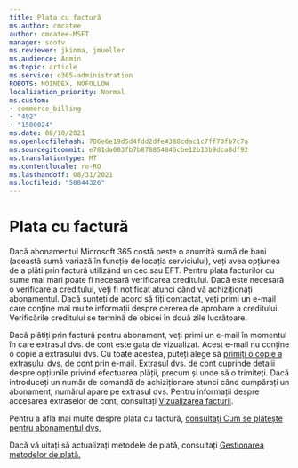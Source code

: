 ```yaml
---
title: Plata cu factură
ms.author: cmcatee
author: cmcatee-MSFT
manager: scotv
ms.reviewer: jkinma, jmueller
ms.audience: Admin
ms.topic: article
ms.service: o365-administration
ROBOTS: NOINDEX, NOFOLLOW
localization_priority: Normal
ms.custom:
- commerce_billing
- "492"
- "1500024"
ms.date: 08/10/2021
ms.openlocfilehash: 786e6e19d5d4fdd2dfe4388cdac1c7ff70fb7c7a
ms.sourcegitcommit: e781da003fb7b878854846cbe12b13b9dca8df92
ms.translationtype: MT
ms.contentlocale: ro-RO
ms.lasthandoff: 08/31/2021
ms.locfileid: "58844326"
---
```

# <a name="pay-by-invoice"></a>Plata cu factură

Dacă abonamentul Microsoft 365 costă peste o anumită sumă de bani (această sumă variază în funcție de locația serviciului), veți avea opțiunea de a plăti prin factură utilizând un cec sau EFT. Pentru plata facturilor cu sume mai mari poate fi necesară verificarea creditului. Dacă este necesară o verificare a creditului, veți fi notificat atunci când vă achiziționați abonamentul. Dacă sunteți de acord să fiți contactat, veți primi un e-mail care conține mai multe informații despre cererea de aprobare a creditului. Verificările creditului se termină de obicei în două zile lucrătoare.

Dacă plătiți prin factură pentru abonament, veți primi un e-mail în momentul în care extrasul dvs. de cont este gata de vizualizat. Acest e-mail nu conține o copie a extrasului dvs. Cu toate acestea, puteți alege să [primiți o copie a extrasului dvs. de cont prin e-mail](https://docs.microsoft.com/microsoft-365/commerce/billing-and-payments/view-your-bill-or-invoice.md#receive-a-copy-of-your-billing-statement-in-email). Extrasul dvs. de cont cuprinde detalii despre opțiunile privind efectuarea plății, precum și unde să o trimiteți. Dacă introduceți un număr de comandă de achiziționare atunci când cumpărați un abonament, numărul apare pe extrasul dvs. Pentru informații despre accesarea extraselor de cont, consultați [Vizualizarea facturii](https://docs.microsoft.com/microsoft-365/commerce/billing-and-payments/view-your-bill-or-invoice).

Pentru a afla mai multe despre plata cu factură, [consultați Cum se plătește pentru abonamentul dvs.](https://docs.microsoft.com/microsoft-365/commerce/billing-and-payments/pay-for-your-subscription)

Dacă vă uitați să actualizați metodele de plată, consultați [Gestionarea metodelor de plată.](https://docs.microsoft.com/microsoft-365/commerce/billing-and-payments/manage-payment-methods)